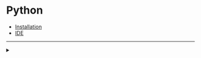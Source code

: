 # Python
+ [Installation](https://www.python.org/downloads)
+ [IDE](https://www.jetbrains.com/pycharm/download)
***

<details>
    <summary></summary>
  <details>
    <summary>Data Types</summary>
      
    0               # int
    1.2             # float
    3 + 4j          # complex
    ''              # str
    []              # list
    ()              # tuple
    True or False   # bool
    {0, 1.2, 3+4j}  # set
    {'key':"value"} # dict
      
  </details>
    
  <details>
    <summary>Operators</summary>  
      <details>
          <summary>Arithmetic operators</summary>
      </details> 
      <details>
          <summary>Comparison operators</summary>
      </details>  
      <details>
          <summary>Assignment Operators</summary>
      </details>  
      <details>
          <summary>Logical Operators</summary>
      </details>    
      <details>
          <summary>Bitwise Operators</summary>
      </details>    
      <details>
          <summary>Membership Operators</summary>
      </details>   
      <details>
          <summary>Identity Operators</summary>
      </details>     
    </details>   
</details>
